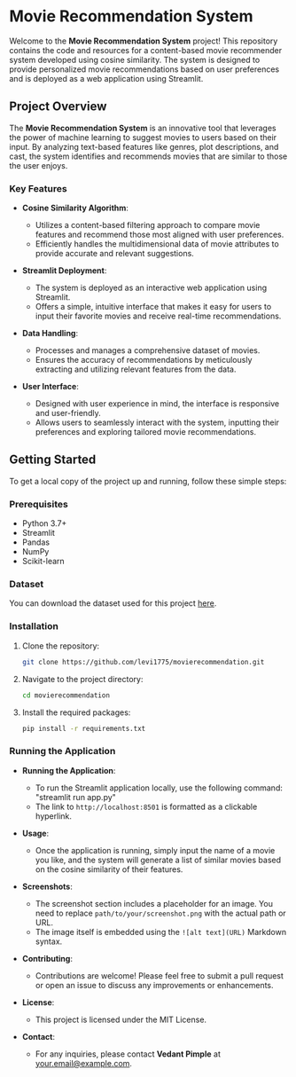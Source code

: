 # Movie Recommendation System

Welcome to the **Movie Recommendation System** project! This repository contains the code and resources for a content-based movie recommender system developed using cosine similarity. The system is designed to provide personalized movie recommendations based on user preferences and is deployed as a web application using Streamlit.

## Project Overview

The **Movie Recommendation System** is an innovative tool that leverages the power of machine learning to suggest movies to users based on their input. By analyzing text-based features like genres, plot descriptions, and cast, the system identifies and recommends movies that are similar to those the user enjoys.

### Key Features

- **Cosine Similarity Algorithm**: 
  - Utilizes a content-based filtering approach to compare movie features and recommend those most aligned with user preferences.
  - Efficiently handles the multidimensional data of movie attributes to provide accurate and relevant suggestions.

- **Streamlit Deployment**:
  - The system is deployed as an interactive web application using Streamlit.
  - Offers a simple, intuitive interface that makes it easy for users to input their favorite movies and receive real-time recommendations.

- **Data Handling**:
  - Processes and manages a comprehensive dataset of movies.
  - Ensures the accuracy of recommendations by meticulously extracting and utilizing relevant features from the data.

- **User Interface**:
  - Designed with user experience in mind, the interface is responsive and user-friendly.
  - Allows users to seamlessly interact with the system, inputting their preferences and exploring tailored movie recommendations.

## Getting Started

To get a local copy of the project up and running, follow these simple steps:

### Prerequisites

- Python 3.7+
- Streamlit
- Pandas
- NumPy
- Scikit-learn

### Dataset

You can download the dataset used for this project [here]( https://www.kaggle.com/datasets/tmdb/tmdb-movie-metadata).

### Installation

1. Clone the repository:
   ```bash
   git clone https://github.com/levi1775/movierecommendation.git
   
2. Navigate to the project directory:
   ```bash
   cd movierecommendation

3. Install the required packages:
   ```bash
   pip install -r requirements.txt

### Running the Application
- **Running the Application**: 
  - To run the Streamlit application locally, use the following command: "streamlit run app.py"
  - The link to `http://localhost:8501` is formatted as a clickable hyperlink.

- **Usage**: 
  - Once the application is running, simply input the name of a movie you like, and the system will generate a list of similar movies based on the cosine 
    similarity of their features.

- **Screenshots**:
  - The screenshot section includes a placeholder for an image. You need to replace `path/to/your/screenshot.png` with the actual path or URL.
  - The image itself is embedded using the `![alt text](URL)` Markdown syntax.

- **Contributing**: 
  - Contributions are welcome! Please feel free to submit a pull request or open an issue to discuss any improvements or enhancements.

- **License**:
  - This project is licensed under the MIT License.

- **Contact**: 
  - For any inquiries, please contact **Vedant Pimple** at your.email@example.com.



